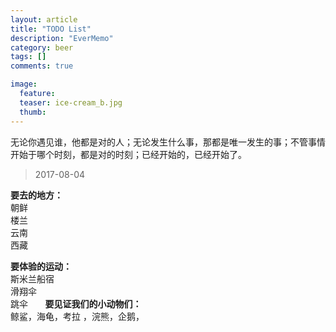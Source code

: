 ```yaml
---
layout: article
title: "TODO List"
description: "EverMemo"
category: beer
tags: []
comments: true

image:
  feature:
  teaser: ice-cream_b.jpg
  thumb:
---
```

无论你遇见谁，他都是对的人；无论发生什么事，那都是唯一发生的事；不管事情开始于哪个时刻，都是对的时刻；已经开始的，已经开始了。
> 2017-08-04

**要去的地方：**  
朝鲜  
楼兰  
云南  
西藏  
  

**要体验的运动：**  
斯米兰船宿     
滑翔伞      
跳伞    
 
**要见证我们的小动物们：**   
鲸鲨，海龟，考拉 ，浣熊，企鹅，
